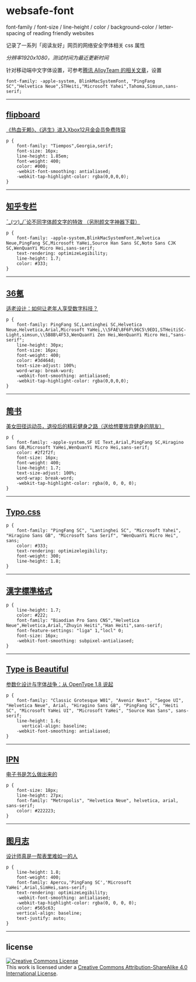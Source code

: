 # websafe-font
font-family / font-size / line-height / color / background-color / letter-spacing of reading friendly websites

记录了一系列「阅读友好」网页的网络安全字体相关 css 属性

*分辨率1920x1080，测试时间为最近更新时间*

针对移动端中文字体设置，可参考[腾讯 AlloyTeam 的相关文章](https://github.com/AlloyTeam/Mars/blob/master/solutions/font-family.md)，设置

`font-family: -apple-system, BlinkMacSystemFont, "PingFang SC","Helvetica Neue",STHeiti,"Microsoft Yahei",Tahoma,Simsun,sans-serif;`
***
## [flipboard](https://flipboard.com)
[《热血无赖》、《逃生》进入Xbox12月金会员免费阵容](https://flipboard.com/@flipboardcn/%E7%A7%91%E6%8A%80-h8nis64pz/%E3%80%8A%E7%83%AD%E8%A1%80%E6%97%A0%E8%B5%96%E3%80%8B%E3%80%81%E3%80%8A%E9%80%83%E7%94%9F%E3%80%8B%E8%BF%9B%E5%85%A5xbox12%E6%9C%88%E9%87%91%E4%BC%9A%E5%91%98%E5%85%8D%E8%B4%B9%E9%98%B5%E5%AE%B9/a-l2JmBfIPSjChfuufxxrqIA%3Aa%3A8854535-0042494de0%2Fg-cores.com)

```
p {
    font-family: "Tiempos",Georgia,serif;
    font-size: 16px;
    line-height: 1.85em;
    font-weight: 400;
    color: #000;
    -webkit-font-smoothing: antialiased;
    -webkit-tap-highlight-color: rgba(0,0,0,0);
}
```
***
## [知乎专栏](https://zhuanlan.zhihu.com)
[¯\_(ツ)_/¯论不同字体颜文字的特效 （另附颜文字神器下载）](https://zhuanlan.zhihu.com/p/23714718)

```
p {
    font-family: -apple-system,BlinkMacSystemFont,Helvetica Neue,PingFang SC,Microsoft YaHei,Source Han Sans SC,Noto Sans CJK SC,WenQuanYi Micro Hei,sans-serif;
    text-rendering: optimizeLegibility;
    line-height: 1.7;
    color: #333;
}
```
***
## [36氪](http://36kr.com/)
[适老设计：如何让老年人享受数字科技？](http://36kr.com/p/5057296.html)

```
p {
    font-family: PingFang SC,Lantinghei SC,Helvetica Neue,Helvetica,Arial,Microsoft YaHei,\\5FAE\8F6F\96C5\9ED1,STHeitiSC-Light,simsun,\\5B8B\4F53,WenQuanYi Zen Hei,WenQuanYi Micro Hei,"sans-serif";
    line-height: 30px;
    font-size: 16px;
    font-weight: 400;
    color: #3d464d;
    text-size-adjust: 100%;
    word-wrap: break-word;
    -webkit-font-smoothing: antialiased;
    -webkit-tap-highlight-color: rgba(0,0,0,0);
}
```
***
## [简书](http://www.jianshu.com/)
[美女田径运动员，退役后的精彩健身之路（送给想要放弃健身的朋友）](http://www.jianshu.com/p/79351c717e33)

```
p {
    font-family: -apple-system,SF UI Text,Arial,PingFang SC,Hiragino Sans GB,Microsoft YaHei,WenQuanYi Micro Hei,sans-serif;
    color: #2f2f2f;
    font-size: 16px;
    font-weight: 400;
    line-height: 1.7;
    text-size-adjust: 100%;
    word-wrap: break-word;
    -webkit-tap-highlight-color: rgba(0, 0, 0, 0);
}
```
***
## [Typo.css](http://typo.sofi.sh/)

```
p {
    font-family: "PingFang SC", "Lantinghei SC", "Microsoft Yahei", "Hiragino Sans GB", "Microsoft Sans Serif", "WenQuanYi Micro Hei", sans;
    color: #333;
    text-rendering: optimizelegibility;
    font-weight: 300;
    line-height: 1.8;
}
```
***
## [漢字標準格式](https://css.hanzi.co/manual/sass-api)

```
p {
    line-height: 1.7;
    color: #222;
    font-family: "Biaodian Pro Sans CNS","Helvetica Neue",Helvetica,Arial,"Zhuyin Heiti","Han Heiti",sans-serif;
    font-feature-settings: "liga" 1,"locl" 0;
    font-size: 16px;
    -webkit-font-smoothing: subpixel-antialiased;
}
```
***
## [Type is Beautiful](http://www.typeisbeautiful.com/)
[参数化设计与字体战争：从 OpenType 1.8 说起](http://www.typeisbeautiful.com/2016/09/10968/)

```
p {
    font-family: "Classic Grotesque W01", "Avenir Next", "Segoe UI", "Helvetica Neue", Arial, "Hiragino Sans GB", "PingFang SC", "Heiti SC", "Microsoft YaHei UI", "Microsoft YaHei", "Source Han Sans", sans-serif;
    line-height: 1.6;
      vertical-align: baseline;
    -webkit-font-smoothing: antialiased;
}
```
***
## [IPN](https://ipn.li)
[电子书是怎么做出来的](https://ipn.li/itgonglun/195/)

```
p {
    font-size: 18px;
    line-height: 27px;
    font-family: "Metropolis", "Helvetica Neue", helvetica, arial, sans-serif;
    color: #222223;
}
```
***
## [图月志](http://iconmoon.com/blog2/)
[设计师真是一帮表里难如一的人](http://iconmoon.com/blog2/microsoft-surface-studio/)

```
p {
    line-height: 1.8;
    font-weight: 400;
    font-family: Apercu,'PingFang SC','Microsoft YaHei',Arial,SimHei,sans-serif;
    text-rendering: optimizeLegibility;
    -webkit-font-smoothing: antialiased;
    -webkit-tap-highlight-color: rgba(0, 0, 0, 0);
    color: #565c63;
    vertical-align: baseline;
    text-justify: auto;
}
```

***
## license
<a rel="license" href="http://creativecommons.org/licenses/by-sa/4.0/"><img alt="Creative Commons License" style="border-width:0" src="https://i.creativecommons.org/l/by-sa/4.0/80x15.png" /></a><br />This work is licensed under a <a rel="license" href="http://creativecommons.org/licenses/by-sa/4.0/">Creative Commons Attribution-ShareAlike 4.0 International License</a>.
